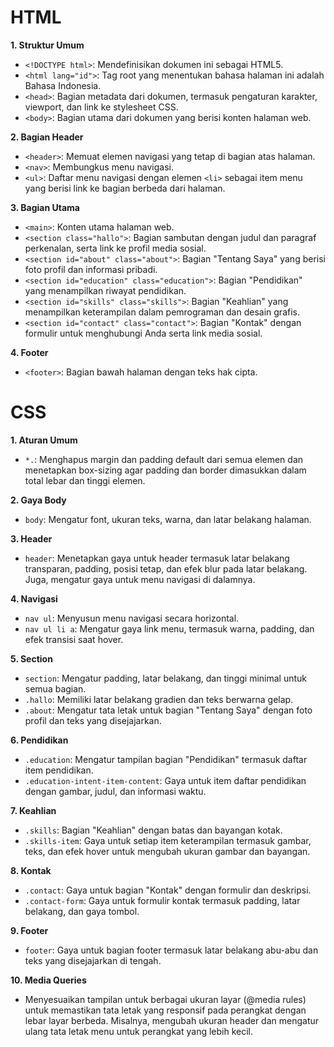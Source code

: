 # HTML
**1. Struktur Umum**
- `<!DOCTYPE html>`: Mendefinisikan dokumen ini sebagai HTML5.
- `<html lang="id">`: Tag root yang menentukan bahasa halaman ini adalah Bahasa Indonesia.
- `<head>`: Bagian metadata dari dokumen, termasuk pengaturan karakter, viewport, dan link ke stylesheet CSS.
- `<body>`: Bagian utama dari dokumen yang berisi konten halaman web.

**2. Bagian Header**
- `<header>`: Memuat elemen navigasi yang tetap di bagian atas halaman.
- `<nav>`: Membungkus menu navigasi.
- `<ul>`: Daftar menu navigasi dengan elemen `<li>` sebagai item menu yang berisi link ke bagian berbeda dari halaman.

**3. Bagian Utama**
- `<main>`: Konten utama halaman web.
- `<section class="hallo">`: Bagian sambutan dengan judul dan paragraf perkenalan, serta link ke profil media sosial.
- `<section id="about" class="about">`: Bagian "Tentang Saya" yang berisi foto profil dan informasi pribadi.
- `<section id="education" class="education">`: Bagian "Pendidikan" yang menampilkan riwayat pendidikan.
- `<section id="skills" class="skills">`: Bagian "Keahlian" yang menampilkan keterampilan dalam pemrograman dan desain grafis.
- `<section id="contact" class="contact">`: Bagian "Kontak" dengan formulir untuk menghubungi Anda serta link media sosial.

**4. Footer**
- `<footer>`: Bagian bawah halaman dengan teks hak cipta.

# CSS 
**1. Aturan Umum**
- `*.`: Menghapus margin dan padding default dari semua elemen dan menetapkan box-sizing agar padding dan border dimasukkan dalam total lebar dan tinggi elemen.

**2. Gaya Body**
- `body`: Mengatur font, ukuran teks, warna, dan latar belakang halaman.
  
**3. Header**
- `header`: Menetapkan gaya untuk header termasuk latar belakang transparan, padding, posisi tetap, dan efek blur pada latar belakang. Juga, mengatur gaya untuk menu navigasi di dalamnya.

**4. Navigasi**
- `nav ul`: Menyusun menu navigasi secara horizontal.
- `nav ul li a`: Mengatur gaya link menu, termasuk warna, padding, dan efek transisi saat hover.

**5. Section**
- `section`: Mengatur padding, latar belakang, dan tinggi minimal untuk semua bagian.
- `.hallo`: Memiliki latar belakang gradien dan teks berwarna gelap.
- `.about`: Mengatur tata letak untuk bagian "Tentang Saya" dengan foto profil dan teks yang disejajarkan.

**6. Pendidikan**
- `.education`: Mengatur tampilan bagian "Pendidikan" termasuk daftar item pendidikan.
- `.education-intent-item-content`: Gaya untuk item daftar pendidikan dengan gambar, judul, dan informasi waktu.

**7. Keahlian**
- `.skills`: Bagian "Keahlian" dengan batas dan bayangan kotak.
- `.skills-item`: Gaya untuk setiap item keterampilan termasuk gambar, teks, dan efek hover untuk mengubah ukuran gambar dan bayangan.

**8. Kontak**
- `.contact`: Gaya untuk bagian "Kontak" dengan formulir dan deskripsi.
- `.contact-form`: Gaya untuk formulir kontak termasuk padding, latar belakang, dan gaya tombol.

**9. Footer**
- `footer`: Gaya untuk bagian footer termasuk latar belakang abu-abu dan teks yang disejajarkan di tengah.

**10. Media Queries**
- Menyesuaikan tampilan untuk berbagai ukuran layar (@media rules) untuk memastikan tata letak yang responsif pada perangkat dengan lebar layar berbeda. Misalnya, mengubah ukuran header dan mengatur ulang tata letak menu untuk perangkat yang lebih kecil.
